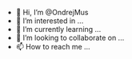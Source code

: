 - 👋 Hi, I’m @OndrejMus
- 👀 I’m interested in ...
- 🌱 I’m currently learning ...
- 💞️ I’m looking to collaborate on ...
- 📫 How to reach me ...

<!---
OndrejMus/OndrejMus is a ✨ special ✨ repository because its `README.md` (this file) appears on your GitHub profile.
You can click the Preview link to take a look at your changes.
--->
